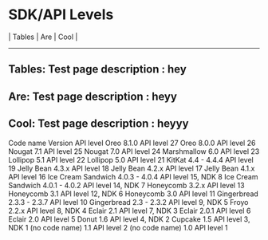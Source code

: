 # SDK/API Levels

| Tables | Are | Cool |

---
Tables: Test page description : hey
---
Are: Test page description : heyy
---
Cool: Test page description : heyyy
---

Code name	Version	API level
Oreo	8.1.0	API level 27
Oreo	8.0.0	API level 26
Nougat	7.1	API level 25
Nougat	7.0	API level 24
Marshmallow	6.0	API level 23
Lollipop	5.1	API level 22
Lollipop	5.0	API level 21
KitKat	4.4 - 4.4.4	API level 19
Jelly Bean	4.3.x	API level 18
Jelly Bean	4.2.x	API level 17
Jelly Bean	4.1.x	API level 16
Ice Cream Sandwich	4.0.3 - 4.0.4	API level 15, NDK 8
Ice Cream Sandwich	4.0.1 - 4.0.2	API level 14, NDK 7
Honeycomb	3.2.x	API level 13
Honeycomb	3.1	API level 12, NDK 6
Honeycomb	3.0	API level 11
Gingerbread	2.3.3 - 2.3.7	API level 10
Gingerbread	2.3 - 2.3.2	API level 9, NDK 5
Froyo	2.2.x	API level 8, NDK 4
Eclair	2.1	API level 7, NDK 3
Eclair	2.0.1	API level 6
Eclair	2.0	API level 5
Donut	1.6	API level 4, NDK 2
Cupcake	1.5	API level 3, NDK 1
(no code name)	1.1	API level 2
(no code name)	1.0	API level 1
